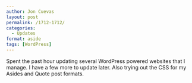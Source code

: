 ```yaml
---
author: Jon Cuevas
layout: post
permalink: /1712-1712/
categories:
  - Updates
format: aside
tags: [WordPress]
---
```

Spent the past hour updating several WordPress powered websites that I manage. I have a few more to update later. Also trying out the CSS for my Asides and Quote post formats.